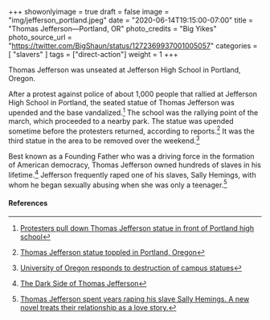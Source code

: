 +++
showonlyimage = true
draft = false
image = "img/jefferson_portland.jpeg"
date = "2020-06-14T19:15:00-07:00"
title = "Thomas Jefferson—Portland, OR"
photo_credits = "Big Yikes"
photo_source_url = "https://twitter.com/BigShaun/status/1272369937001005057"
categories = [ "slavers" ]
tags = ["direct-action"]
weight = 1
+++

Thomas Jefferson was unseated at Jefferson High School in Portland, Oregon.

<!--more-->

After a protest against police of about 1,000 people that rallied at Jefferson High School in Portland, the seated statue of Thomas Jefferson was upended and the base vandalized.[^1] The school was the rallying point of the march, which proceeded to a nearby park. The statue was upended sometime before the protesters returned, according to reports.[^2] It was the third statue in the area to be removed over the weekend.[^3]

Best known as a Founding Father who was a driving force in the formation of American democracy, Thomas Jefferson owned hundreds of slaves in his lifetime.[^4] Jefferson frequently raped one of his slaves, Sally Hemings, with whom he began sexually abusing when she was only a teenager.[^5] 

#### References

[^1]: [Protesters pull down Thomas Jefferson statue in front of Portland high school](https://www.oregonlive.com/portland/2020/06/protesters-take-down-thomas-jefferson-statue-in-front-of-portlands-jefferson-high-school.html)

[^2]: [Thomas Jefferson statue toppled in Portland, Oregon](https://www.cbsnews.com/news/thomas-jefferson-statue-toppled-in-portland-oregon/)

[^3]: [University of Oregon responds to destruction of campus statues](https://www.koin.com/news/protests/university-of-oregon-responds-to-destruction-of-campus-statues/)

[^4]: [The Dark Side of Thomas Jefferson](https://www.smithsonianmag.com/history/the-dark-side-of-thomas-jefferson-35976004/)

[^5]: [Thomas Jefferson spent years raping his slave Sally Hemings. A new novel treats their relationship as a love story.](https://www.vox.com/2016/4/8/11389556/thomas-jefferson-sally-hemings-book)